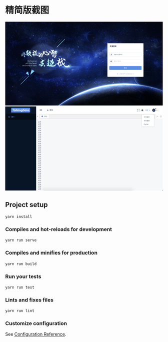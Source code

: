 # 精简版截图
![image](https://github.com/LWD8/iview-admin-3.0-new/blob/master/public/images/img1.png)
![image](https://github.com/LWD8/iview-admin-3.0-new/blob/master/public/images/img2.png)

## Project setup
```
yarn install
```

### Compiles and hot-reloads for development
```
yarn run serve
```

### Compiles and minifies for production
```
yarn run build
```

### Run your tests
```
yarn run test
```

### Lints and fixes files
```
yarn run lint
```

### Customize configuration
See [Configuration Reference](https://cli.vuejs.org/config/).
